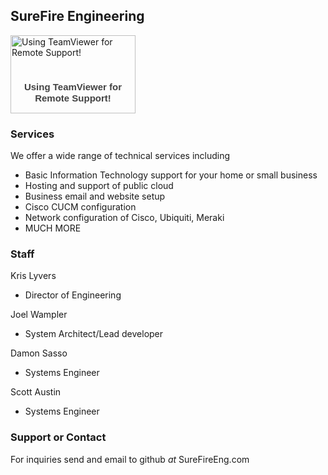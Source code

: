 ## SureFire Engineering

<!-- TeamViewer Logo (generated at http://www.teamviewer.com) -->
<div style="position:relative; width:200px; height:125px;">
  <a href="https://898.tv/sfeco" style="text-decoration:none;">
    <img src="http://www.teamviewer.com/link/?url=183480&id=761183793" alt="Using TeamViewer for Remote Support!" title="Using TeamViewer for Remote Support!" border="0" width="200" height="125" />
    <span style="position:absolute; top:74.5px; left:5px; display:block; cursor:pointer; color:#424242; font-family:Arial; font-size:15px; line-height:1.2em; font-weight:bold; text-align:center; width:190px;">
      Using TeamViewer for Remote Support!
    </span>
  </a>
</div>

### Services

We offer a wide range of technical services including
- Basic Information Technology support for your home or small business
- Hosting and support of public cloud
- Business email and website setup
- Cisco CUCM configuration
- Network configuration of Cisco, Ubiquiti, Meraki
- MUCH MORE

### Staff

Kris Lyvers
- Director of Engineering

Joel Wampler
- System Architect/Lead developer

Damon Sasso
- Systems Engineer

Scott Austin
- Systems Engineer


### Support or Contact

For inquiries send and email to github *at* SureFireEng.com
